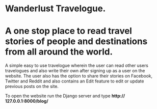 # Wanderlust Travelogue.
# A one stop place to read travel stories of people and destinations from all around the world.

A simple easy to use travelogue wherein the user can read other users travelogues and also write their own after signing up as a user on the website. The user also has the option to share their stories on Facebook, Twitter and Reddit and also contains an Edit feature to edit or update previous posts on the site.

To open the website run the Django server and type **http:// 127.0.0.1:8000/blog/**
